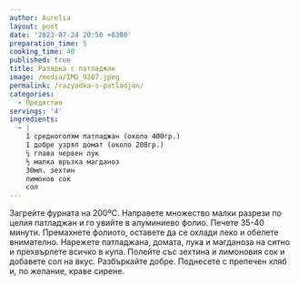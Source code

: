 ```yaml
---
author: Aurelia
layout: post
date: '2023-07-24 20:50 +0300'
preparation_time: 5
cooking_time: 40
published: true
title: Разядка с патладжан
image: /media/IMG_9207.jpeg
permalink: /razyadka-s-patladjan/
categories:
  - Предястия
servings: '4'
ingredients:
  - |
    1 средноголям патладжан (около 400гр.)
    1 добре узрял домат (около 200гр.)
    ¼ глава червен лук
    ½ малка връзка магданоз
    30мл. зехтин 
    лимонов сок
    сол
---
```

Загрейте фурната на 200ºС.
Направете множество малки разрези по целия патладжан  и го увийте в алуминиево фолио. Печете 35-40 минути. 
Премахнете фолиото, оставете да се охлади леко и обелете внимателно.
Нарежете патладжана, домата, лука и магданоза на ситно и прехвърлете всичко в купа. Полейте със зехтина и лимоновия сок и добавете сол на вкус. Разбъркайте добре.
Поднесете с препечен хляб и, по желание, краве сирене. 
